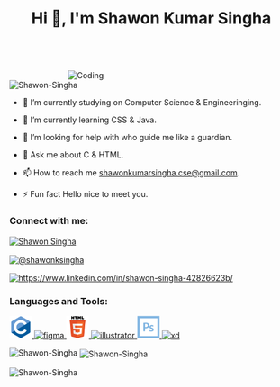 <h1 align="center">Hi 👋, I'm Shawon Kumar Singha</h1><br>
<h3 align="center"></h3><br>

<img align="right" alt="Coding" width="400" src="https://miro.medium.com/max/1360/0*7Q3yvSIv_t0ioJ-Z.gif">

<p align="left"> <img src="https://komarev.com/ghpvc/?username=Shawon-Singha&label=Profile%20views&color=0e75b6&style=flat" alt="Shawon-Singha" /> </p>

-  🔭 I’m currently studying on Computer Science & Engineeringing.<br>

- 🌱 I’m currently learning CSS & Java.<br>

- 🤝 I’m looking for help with who guide me like a guardian.<br>

- 💬 Ask me about C & HTML.<br>

- 📫 How to reach me shawonkumarsingha.cse@gmail.com.<br>

- ⚡ Fun fact Hello nice to meet you.<br>

<h3 align="left">Connect with me:</h3>
<p align="left">
<a href="https://www.facebook.com/shawon.singha.3" target="blank"><img align="center" src="https://raw.githubusercontent.com/rahuldkjain/github-profile-readme-generator/master/src/images/icons/Social/facebook.svg" alt="Shawon Singha" height="30" width="40" /></a>

<a href="https://twitter.com/@shawonksingha" target="blank"><img align="center" src="https://raw.githubusercontent.com/rahuldkjain/github-profile-readme-generator/master/src/images/icons/Social/twitter.svg" alt="@shawonksingha" height="30" width="40" /></a>

<a href="https://www.linkedin.com/in/shawon-singha-42826623b/" target="blank"><img align="center" src="https://raw.githubusercontent.com/rahuldkjain/github-profile-readme-generator/master/src/images/icons/Social/linked-in-alt.svg" alt="https://www.linkedin.com/in/shawon-singha-42826623b/" height="30" width="40" /></a>
</p>

<h3 align="left">Languages and Tools:</h3>
<p align="left"> <a href="https://www.cprogramming.com/" target="_blank" rel="noreferrer"> <img src="https://raw.githubusercontent.com/devicons/devicon/master/icons/c/c-original.svg" alt="c" width="40" height="40"/> </a> <a href="https://www.figma.com/" target="_blank" rel="noreferrer"> <img src="https://www.vectorlogo.zone/logos/figma/figma-icon.svg" alt="figma" width="40" height="40"/> </a> <a href="https://www.w3.org/html/" target="_blank" rel="noreferrer"> <img src="https://raw.githubusercontent.com/devicons/devicon/master/icons/html5/html5-original-wordmark.svg" alt="html5" width="40" height="40"/> </a> <a href="https://www.adobe.com/in/products/illustrator.html" target="_blank" rel="noreferrer"> <img src="https://www.vectorlogo.zone/logos/adobe_illustrator/adobe_illustrator-icon.svg" alt="illustrator" width="40" height="40"/> </a> <a href="https://www.photoshop.com/en" target="_blank" rel="noreferrer"> <img src="https://raw.githubusercontent.com/devicons/devicon/master/icons/photoshop/photoshop-line.svg" alt="photoshop" width="40" height="40"/> </a> <a href="https://www.adobe.com/products/xd.html" target="_blank" rel="noreferrer"> <img src="https://cdn.worldvectorlogo.com/logos/adobe-xd.svg" alt="xd" width="40" height="40"/> </a> </p>

<p><img align="left" src="https://github-readme-stats.vercel.app/api/top-langs?username=Shawon-Singha&show_icons=true&locale=en&layout=compact" alt="Shawon-Singha" /></p>

<p>&nbsp;<img align="center" src="https://github-readme-stats.vercel.app/api?username=Shawon-Singha&show_icons=true&locale=en" alt="Shawon-Singha" /></p>

<p><img align="center" src="https://github-readme-streak-stats.herokuapp.com/?user=Shawon-Singha&" alt="Shawon-Singha" /></p>
